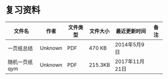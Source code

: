 # 复习资料

文件名|作者|文件类型|文件大小|最近更新时间|备注
---|---|---|---|---|---
一页纸总结|Unknown|PDF|470 KB|2014年5月9日
随机一页纸qym|Unknown|PDF|215.3KB|2017年11月21日